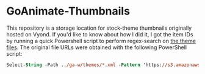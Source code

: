 # GoAnimate-Thumbnails
This repository is a storage location for stock-theme thumbnails originally hosted on Vyond.  If you'd like to know about how I did it, I got the item IDs by running a quick Powershell script to perform regex-search on [the theme files](https://github.com/GoAnimate-Wrapper/GoAnimate-Wrapper/tree/master/themes).  The original file URLs were obtained with the following PowerShell script:
```ps
Select-String -Path ../ga-w/themes/*.xml -Pattern 'https://s3.amazonaws\.com/fs\.goanimate\.com/files/.{1,90}\.(?:png|jpg)' -AllMatches | % {$_.Matches.Value}
```
